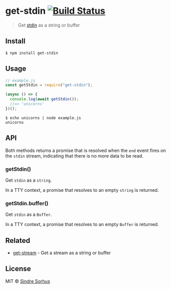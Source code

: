 # get-stdin [![Build Status](https://travis-ci.org/sindresorhus/get-stdin.svg?branch=master)](https://travis-ci.org/sindresorhus/get-stdin)

> Get [stdin](https://nodejs.org/api/process.html#process_process_stdin) as a string or buffer

## Install

```
$ npm install get-stdin
```

## Usage

```js
// example.js
const getStdin = require("get-stdin");

(async () => {
  console.log(await getStdin());
  //=> 'unicorns'
})();
```

```
$ echo unicorns | node example.js
unicorns
```

## API

Both methods returns a promise that is resolved when the `end` event fires on the `stdin` stream, indicating that there is no more data to be read.

### getStdin()

Get `stdin` as a `string`.

In a TTY context, a promise that resolves to an empty `string` is returned.

### getStdin.buffer()

Get `stdin` as a `Buffer`.

In a TTY context, a promise that resolves to an empty `Buffer` is returned.

## Related

- [get-stream](https://github.com/sindresorhus/get-stream) - Get a stream as a string or buffer

## License

MIT © [Sindre Sorhus](https://sindresorhus.com)
